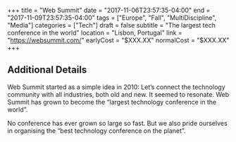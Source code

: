 +++
title = "Web Summit"
date = "2017-11-06T23:57:35-04:00"
end = "2017-11-09T23:57:35-04:00"
tags = ["Europe", "Fall", "MultiDiscipline", "Media"]
categories = ["Tech"]
draft = false
subtitle = "The largest tech conference in the world"
location = "Lisbon, Portugal"
link = "https://websummit.com/"
earlyCost = "$XXX.XX"
normalCost = "$XXX.XX"
+++

<!--more-->

## Additional Details

Web Summit started as a simple idea in 2010: Let’s connect the technology community with all industries, both old and new. It seemed to resonate. Web Summit has grown to become the “largest technology conference in the world”.

No conference has ever grown so large so fast. But we also pride ourselves in organising the “best technology conference on the planet”.
